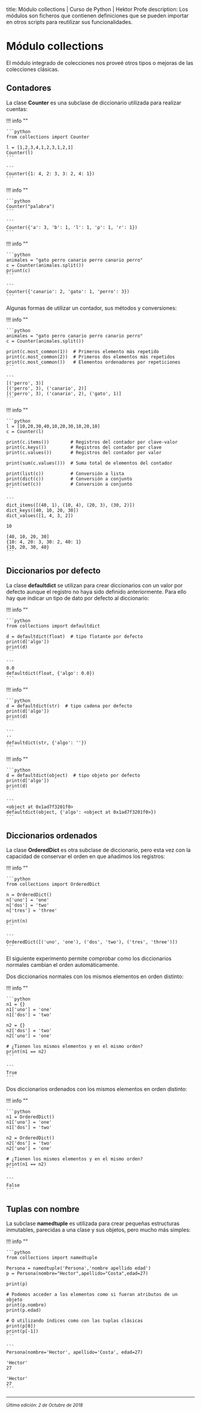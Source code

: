 title: Módulo collections | Curso de Python | Hektor Profe
description: Los módulos son ficheros que contienen definiciones que se pueden importar en otros scripts para reutilizar sus funcionalidades.

<style>

.admonition.note > .superfences-tabs > label:hover, .headerlink{
    color: #018dc5 !important;
}

.admonition.info{
    font-size: 100%;
}

.admonition.info label{
    font-size: 91%;
}

.admonition.note > .admonition-title {
    display: none;
}

</style>

# Módulo collections

El módulo integrado de colecciones nos proveé otros tipos o mejoras de las colecciones clásicas.    

## Contadores

La clase **Counter** es una subclase de diccionario utilizada para realizar cuentas:

!!! info "" 

    ```python
    from collections import Counter

    l = [1,2,3,4,1,2,3,1,2,1]
    Counter(l)
    ```

    ```
    Counter({1: 4, 2: 3, 3: 2, 4: 1})
    ```

!!! info "" 

    ```python
    Counter("palabra")
    ```

    ```
    Counter({'a': 3, 'b': 1, 'l': 1, 'p': 1, 'r': 1})
    ```

!!! info "" 

    ```python
    animales = "gato perro canario perro canario perro"
    c = Counter(animales.split())
    priunt(c)
    ```

    ```
    Counter({'canario': 2, 'gato': 1, 'perro': 3})
    ```

Algunas formas de utilizar un contador, sus métodos y conversiones:

!!! info "" 

    ```python
    animales = "gato perro canario perro canario perro"
    c = Counter(animales.split())

    print(c.most_common(1))  # Primeros elemento más repetido
    print(c.most_common(2))  # Primeros dos elementos más repetidos
    print(c.most_common())   # Elementos ordenadores por repeticiones
    ```

    ```
    [('perro', 3)]
    [('perro', 3), ('canario', 2)]
    [('perro', 3), ('canario', 2), ('gato', 1)]
    ```

!!! info "" 

    ```python
    l = [10,20,30,40,10,20,30,10,20,10]
    c = Counter(l)

    print(c.items())        # Registros del contador por clave-valor
    print(c.keys())         # Registros del contador por clave
    print(c.values())       # Registros del contador por valor

    print(sum(c.values()))  # Suma total de elementos del contador

    print(list(c))          # Conversión a lista
    print(dict(c))          # Conversión a conjunto
    print(set(c))           # Conversión a conjunto
    ```

    ```
    dict_items([(40, 1), (10, 4), (20, 3), (30, 2)])
    dict_keys([40, 10, 20, 30])
    dict_values([1, 4, 3, 2])

    10

    [40, 10, 20, 30]
    {10: 4, 20: 3, 30: 2, 40: 1}
    {10, 20, 30, 40}
    ```

## Diccionarios por defecto

La clase **defaultdict** se utilizan para crear diccionarios con un valor por defecto aunque el registro no haya sido definido anteriormente. Para ello hay que indicar un tipo de dato por defecto al diccionario:

!!! info "" 

    ```python
    from collections import defaultdict

    d = defaultdict(float)  # tipo flotante por defecto
    print(d['algo'])
    print(d)
    ```

    ```
    0.0
    defaultdict(float, {'algo': 0.0})
    ```

!!! info "" 

    ```python
    d = defaultdict(str)  # tipo cadena por defecto
    print(d['algo'])
    print(d)
    ```

    ```
    ''
    defaultdict(str, {'algo': ''})
    ```

!!! info "" 

    ```python
    d = defaultdict(object)  # tipo objeto por defecto
    print(d['algo'])
    print(d)
    ```

    ```
    <object at 0x1ad7f3201f0>
    defaultdict(object, {'algo': <object at 0x1ad7f3201f0>})
    ```

## Diccionarios ordenados

La clase **OrderedDict** es otra subclase de diccionario, pero esta vez con la capacidad de conservar el orden en que añadimos los registros:

!!! info "" 

    ```python
    from collections import OrderedDict

    n = OrderedDict()
    n['uno'] = 'one'
    n['dos'] = 'two'
    n['tres'] = 'three'

    print(n)
    ```

    ```
    OrderedDict([('uno', 'one'), ('dos', 'two'), ('tres', 'three')])
    ```

El siguiente experimento permite comprobar como los diccionarios normales cambian el orden automáticamente.

Dos diccionarios normales con los mismos elementos en orden distinto:

!!! info "" 

    ```python
    n1 = {}
    n1['uno'] = 'one'
    n1['dos'] = 'two'

    n2 = {}
    n2['dos'] = 'two'
    n2['uno'] = 'one'

    # ¿Tienen los mismos elementos y en el mismo orden?
    print(n1 == n2)
    ```

    ```
    True
    ```

Dos diccionarios ordenados con los mismos elementos en orden distinto:

!!! info "" 

    ```python
    n1 = OrderedDict()
    n1['uno'] = 'one'
    n1['dos'] = 'two'

    n2 = OrderedDict()
    n2['dos'] = 'two'
    n2['uno'] = 'one'

    # ¿Tienen los mismos elementos y en el mismo orden?
    print(n1 == n2)
    ```

    ```
    False
    ```

## Tuplas con nombre

La subclase **namedtuple** es utilizada para crear pequeñas estructuras inmutables, parecidas a una clase y sus objetos, pero mucho más simples:

!!! info "" 

    ```python
    from collections import namedtuple

    Persona = namedtuple('Persona','nombre apellido edad')
    p = Persona(nombre="Hector",apellido="Costa",edad=27)

    print(p)

    # Podemos acceder a los elementos como si fueran atributos de un objeto
    print(p.nombre)
    print(p.edad)

    # O utilizando índices como con las tuplas clásicas
    print(p[0])
    print(p[-1])
    ```

    ```
    Persona(nombre='Hector', apellido='Costa', edad=27)

    'Hector'
    27

    'Hector'
    27
    ```

___
<small class="edited"><i>Última edición: 2 de Octubre de 2018</i></small>